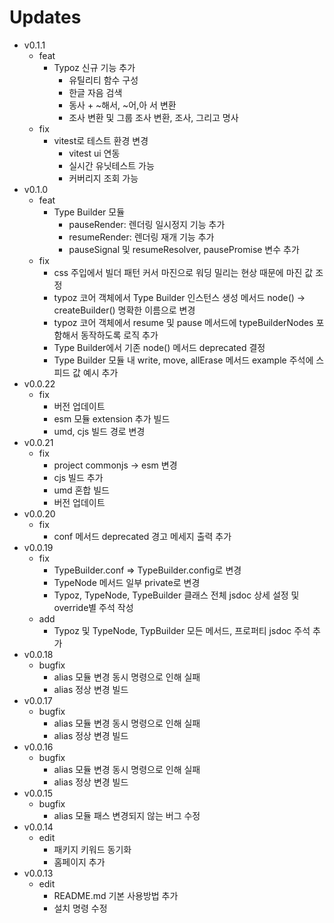 # Updates

- v0.1.1
  - feat
    - Typoz 신규 기능 추가
      - 유틸리티 함수 구성
      - 한글 자음 검색
      - 동사 + ~해서, ~어,아 서 변환
      - 조사 변환 및 그룹 조사 변환, 조사, 그리고 명사
  - fix
    - vitest로 테스트 환경 변경
      - vitest ui 연동
      - 실시간 유닛테스트 가능
      - 커버리지 조회 가능
- v0.1.0
  - feat
    - Type Builder 모듈
      - pauseRender: 렌더링 일시정지 기능 추가
      - resumeRender: 렌더링 재개 기능 추가
      - pauseSignal 및 resumeResolver, pausePromise 변수 추가
  - fix
    - css 주입에서 빌더 패턴 커서 마진으로 워딩 밀리는 현상 때문에 마진 값 조정
    - typoz 코어 객체에서 Type Builder 인스턴스 생성 메서드 node() -> createBuilder() 명확한 이름으로 변경
    - typoz 코어 객체에서 resume 및 pause 메서드에 typeBuilderNodes 포함해서 동작하도록 로직 추가
    - Type Builder에서 기존 node() 메서드 deprecated 결정
    - Type Builder 모듈 내 write, move, allErase 메서드 example 주석에 스피드 값 예시 추가
- v0.0.22
  - fix
    - 버전 업데이트
    - esm 모듈 extension 추가 빌드
    - umd, cjs 빌드 경로 변경
- v0.0.21
  - fix
    - project commonjs -> esm 변경
    - cjs 빌드 추가
    - umd 혼합 빌드
    - 버전 업데이트
- v0.0.20
  - fix
    - conf 메서드 deprecated 경고 메세지 출력 추가
- v0.0.19
  - fix
    - TypeBuilder.conf => TypeBuilder.config로 변경
    - TypeNode 메서드 일부 private로 변경
    - Typoz, TypeNode, TypeBuilder 클래스 전체 jsdoc 상세 설정 및 override별 주석 작성
  - add
    - Typoz 및 TypeNode, TypBuilder 모든 메서드, 프로퍼티 jsdoc 주석 추가
- v0.0.18
  - bugfix
    - alias 모듈 변경 동시 명령으로 인해 실패
    - alias 정상 변경 빌드
- v0.0.17
  - bugfix
    - alias 모듈 변경 동시 명령으로 인해 실패
    - alias 정상 변경 빌드
- v0.0.16
  - bugfix
    - alias 모듈 변경 동시 명령으로 인해 실패
    - alias 정상 변경 빌드
- v0.0.15
  - bugfix
    - alias 모듈 패스 변경되지 않는 버그 수정
- v0.0.14
  - edit
    - 패키지 키워드 동기화
    - 홈페이지 추가
- v0.0.13
  - edit
    - README.md 기본 사용방법 추가
    - 설치 명령 수정
